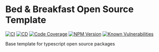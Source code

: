 # Bed & Breakfast Open Source Template

[![CI](https://github.com/bed-and-breakfast/templates-open-source/actions/workflows/CI.yml/badge.svg)](https://github.com/templates-open-source/actions/workflows/CI.yml)
[![CD](https://github.com/bed-and-breakfast/templates-open-source/actions/workflows/CD.yml/badge.svg)](https://github.com/templates-open-source/actions/workflows/CD.yml)
[![Code Coverage](https://codecov.io/gh/bed-and-breakfast/templates-open-source/branch/develop/graph/badge.svg)](https://codecov.io/gh/bed-and-breakfast/templates-open-source)
[![NPM Version](https://img.shields.io/npm/v/@bed-and-breakfast/templates-open-source)](https://www.npmjs.com/package/@bed-and-breakfast/templates-open-source)
[![Known Vulnerabilities](https://snyk.io/test/github/bed-and-breakfast/templates-open-source/badge.svg?targetFile=package.json)](https://snyk.io/test/github/bed-and-breakfast/templates-open-source?targetFile=package.json)

Base template for typescript open source packages
